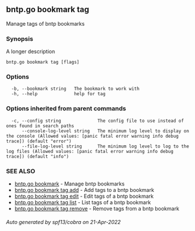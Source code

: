 ## bntp.go bookmark tag

Manage tags of bntp bookmarks

### Synopsis

A longer description

```
bntp.go bookmark tag [flags]
```

### Options

```
  -b, --bookmark string   The bookmark to work with
  -h, --help              help for tag
```

### Options inherited from parent commands

```
  -c, --config string              The config file to use instead of ones found in search paths
      --console-log-level string   The minimum log level to display on the console (Allowed values: [panic fatal error warning info debug trace]) (default "error")
      --file-log-level string      The minimum log level to log to the log files (Allowed values: [panic fatal error warning info debug trace]) (default "info")
```

### SEE ALSO

* [bntp.go bookmark](bntp.go_bookmark.md)	 - Manage bntp bookmarks
* [bntp.go bookmark tag add](bntp.go_bookmark_tag_add.md)	 - Add tags to a bntp bookmark
* [bntp.go bookmark tag edit](bntp.go_bookmark_tag_edit.md)	 - Edit tags of a bntp bookmark
* [bntp.go bookmark tag list](bntp.go_bookmark_tag_list.md)	 - List tags of a bntp bookmark
* [bntp.go bookmark tag remove](bntp.go_bookmark_tag_remove.md)	 - Remove tags from a bntp bookmark

###### Auto generated by spf13/cobra on 21-Apr-2022
